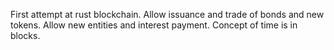 First attempt at rust blockchain. Allow issuance and trade of bonds
and new tokens. Allow new entities and interest payment. Concept of time
is in blocks.
